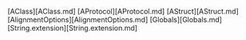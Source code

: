 [AClass][AClass.md]
[AProtocol][AProtocol.md]
[AStruct][AStruct.md]
[AlignmentOptions][AlignmentOptions.md]
[Globals][Globals.md]
[String.extension][String.extension.md]
